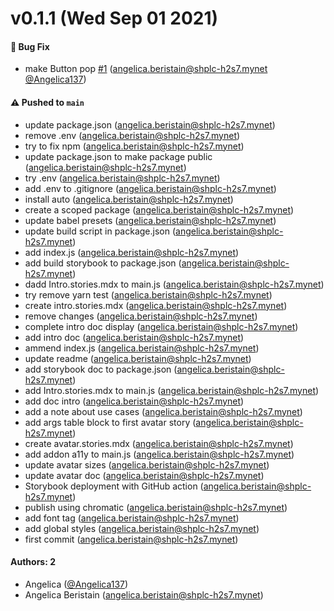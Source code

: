 # v0.1.1 (Wed Sep 01 2021)

#### 🐛 Bug Fix

- make Button pop [#1](https://github.com/Angelica137/learnstorybook-design-system/pull/1) (angelica.beristain@shplc-h2s7.mynet [@Angelica137](https://github.com/Angelica137))

#### ⚠️ Pushed to `main`

- update package.json (angelica.beristain@shplc-h2s7.mynet)
- remove .env (angelica.beristain@shplc-h2s7.mynet)
- try to fix npm (angelica.beristain@shplc-h2s7.mynet)
- update package.json to make package public (angelica.beristain@shplc-h2s7.mynet)
- try .env (angelica.beristain@shplc-h2s7.mynet)
- add .env to .gitignore (angelica.beristain@shplc-h2s7.mynet)
- install auto (angelica.beristain@shplc-h2s7.mynet)
- create a scoped package (angelica.beristain@shplc-h2s7.mynet)
- update babel presets (angelica.beristain@shplc-h2s7.mynet)
- update build script in package.json (angelica.beristain@shplc-h2s7.mynet)
- add index.js (angelica.beristain@shplc-h2s7.mynet)
- add build storybook to package.json (angelica.beristain@shplc-h2s7.mynet)
- dadd Intro.stories.mdx to main.js (angelica.beristain@shplc-h2s7.mynet)
- try remove yarn test (angelica.beristain@shplc-h2s7.mynet)
- create intro.stories.mdx (angelica.beristain@shplc-h2s7.mynet)
- remove changes (angelica.beristain@shplc-h2s7.mynet)
- complete intro doc display (angelica.beristain@shplc-h2s7.mynet)
- add intro doc (angelica.beristain@shplc-h2s7.mynet)
- ammend index.js (angelica.beristain@shplc-h2s7.mynet)
- update readme (angelica.beristain@shplc-h2s7.mynet)
- add storybook doc to package.json (angelica.beristain@shplc-h2s7.mynet)
- add Intro.stories.mdx to main.js (angelica.beristain@shplc-h2s7.mynet)
- add doc intro (angelica.beristain@shplc-h2s7.mynet)
- add a note about use cases (angelica.beristain@shplc-h2s7.mynet)
- add args table block to first avatar story (angelica.beristain@shplc-h2s7.mynet)
- create avatar.stories.mdx (angelica.beristain@shplc-h2s7.mynet)
- add addon a11y to main.js (angelica.beristain@shplc-h2s7.mynet)
- update avatar sizes (angelica.beristain@shplc-h2s7.mynet)
- update avatar doc (angelica.beristain@shplc-h2s7.mynet)
- Storybook deployment with GitHub action (angelica.beristain@shplc-h2s7.mynet)
- publish using chromatic (angelica.beristain@shplc-h2s7.mynet)
- add font tag (angelica.beristain@shplc-h2s7.mynet)
- add global styles (angelica.beristain@shplc-h2s7.mynet)
- first commit (angelica.beristain@shplc-h2s7.mynet)

#### Authors: 2

- Angelica ([@Angelica137](https://github.com/Angelica137))
- Angelica Beristain (angelica.beristain@shplc-h2s7.mynet)
